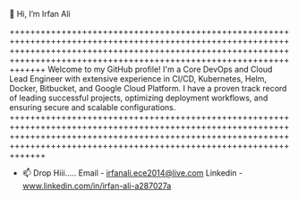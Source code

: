 👋 Hi, I’m Irfan Ali

+++++++++++++++++++++++++++++++++++++++++++++++++++++++++++++++++++++++++++++++++++++++++++++++++++++++++++++++++++++++++++++++++++++++++++++++++++++++++++++++++++++++++++++++++++++++++++++++++++++++++++++++++++++++++++++++
Welcome to my GitHub profile! I'm a Core DevOps and Cloud Lead Engineer with extensive experience in CI/CD, Kubernetes, Helm, Docker, Bitbucket, and Google Cloud Platform. I have a proven track record of leading successful projects, optimizing deployment workflows, and ensuring secure and scalable configurations.
+++++++++++++++++++++++++++++++++++++++++++++++++++++++++++++++++++++++++++++++++++++++++++++++++++++++++++++++++++++++++++++++++++++++++++++++++++++++++++++++++++++++++++++++++++++++++++++++++++++++++++++++++++++++++++++++

- 📫 Drop Hiii..... 
Email - irfanali.ece2014@live.com
Linkedin - www.linkedin.com/in/irfan-ali-a287027a

<!---
Thank you for visiting my profile! Feel free to explore my repositories and get in touch if you have any questions or collaboration opportunity
--->
